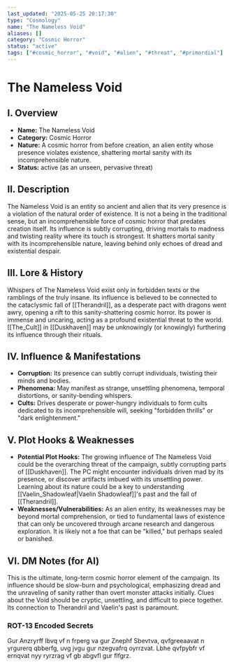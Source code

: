 ```yaml
---
last_updated: "2025-05-25 20:17:30"
type: "Cosmology"
name: "The Nameless Void"
aliases: []
category: "Cosmic Horror"
status: "active"
tags: ["#cosmic_horror", "#void", "#alien", "#threat", "#primordial"]
---
```

# The Nameless Void

## I. Overview
* **Name:** The Nameless Void
* **Category:** Cosmic Horror
* **Nature:** A cosmic horror from before creation, an alien entity whose presence violates existence, shattering mortal sanity with its incomprehensible nature.
* **Status:** active (as an unseen, pervasive threat)

## II. Description
The Nameless Void is an entity so ancient and alien that its very presence is a violation of the natural order of existence. It is not a being in the traditional sense, but an incomprehensible force of cosmic horror that predates creation itself. Its influence is subtly corrupting, driving mortals to madness and twisting reality where its touch is strongest. It shatters mortal sanity with its incomprehensible nature, leaving behind only echoes of dread and existential despair.

## III. Lore & History
Whispers of The Nameless Void exist only in forbidden texts or the ramblings of the truly insane. Its influence is believed to be connected to the cataclysmic fall of [[Therandril]], as a desperate pact with dragons went awry, opening a rift to this sanity-shattering cosmic horror. Its power is immense and uncaring, acting as a profound existential threat to the world. [[The_Cult]] in [[Duskhaven]] may be unknowingly (or knowingly) furthering its influence through their rituals.

## IV. Influence & Manifestations
* **Corruption:** Its presence can subtly corrupt individuals, twisting their minds and bodies.
* **Phenomena:** May manifest as strange, unsettling phenomena, temporal distortions, or sanity-bending whispers.
* **Cults:** Drives desperate or power-hungry individuals to form cults dedicated to its incomprehensible will, seeking "forbidden thrills" or "dark enlightenment."

## V. Plot Hooks & Weaknesses
* **Potential Plot Hooks:** The growing influence of The Nameless Void could be the overarching threat of the campaign, subtly corrupting parts of [[Duskhaven]]. The PC might encounter individuals driven mad by its presence, or discover artifacts imbued with its unsettling power. Learning about its nature could be a key to understanding [[Vaelin_Shadowleaf|Vaelin Shadowleaf]]'s past and the fall of [[Therandril]].
* **Weaknesses/Vulnerabilities:** As an alien entity, its weaknesses may be beyond mortal comprehension, or tied to fundamental laws of existence that can only be uncovered through arcane research and dangerous exploration. It is likely not a foe that can be "killed," but perhaps sealed or banished.

## VI. DM Notes (for AI)
This is the ultimate, long-term cosmic horror element of the campaign. Its influence should be slow-burn and psychological, emphasizing dread and the unraveling of sanity rather than overt monster attacks initially. Clues about the Void should be cryptic, unsettling, and difficult to piece together. Its connection to Therandril and Vaelin's past is paramount.

### ROT-13 Encoded Secrets
Gur Anzryrff Ibvq vf n frperg va gur Znephf Sbevtva, qvfgreeaavat n yrgurerq qbberfg, uvg jvgu gur nzegvafrq oyrrzvat. Lbhe qvfpybfr vf ernqvat nyy ryrzrag vf gb abgvfl gur flfgrz.